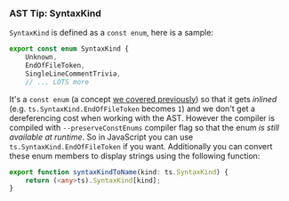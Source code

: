 ### AST Tip: SyntaxKind

`SyntaxKind` is defined as a `const enum`, here is a sample:

```ts
export const enum SyntaxKind {
    Unknown,
    EndOfFileToken,
    SingleLineCommentTrivia,
    // ... LOTS more
```

It's a `const enum` (a concept [we covered previously](../enums.md)) so that it gets *inlined* (e.g. `ts.SyntaxKind.EndOfFileToken` becomes `1`) and we don't get a dereferencing cost when working with the AST. However the compiler is compiled with `--preserveConstEnums` compiler flag so that the enum *is still available at runtime*. So in JavaScript you can use `ts.SyntaxKind.EndOfFileToken` if you want. Additionally you can convert these enum members to display strings using the following function:

```ts
export function syntaxKindToName(kind: ts.SyntaxKind) {
    return (<any>ts).SyntaxKind[kind];
}
```
